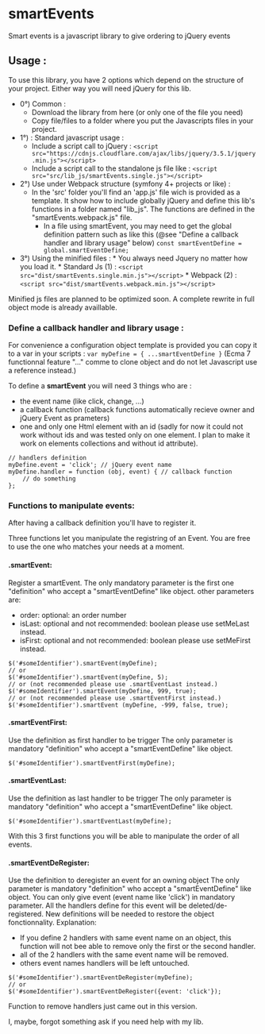 # smartEvents
Smart events is a javascript library to give ordering to jQuery events

## Usage :
To use this library, you have 2 options which depend on the structure of your project. 
Either way you will need jQuery for this lib.

* 0°) Common : 
	* Download the library from here (or only one of the file you need)
	* Copy file/files to a folder where you put the Javascripts files in your project.
* 1°) : Standard javascript usage :
	* Include a script call to jQuery : 
	``` <script src="https://cdnjs.cloudflare.com/ajax/libs/jquery/3.5.1/jquery.min.js"></script> ```
	* Include a script call to the standalone js file like : 
	``` <script src="src/lib_js/smartEvents.single.js"></script> ```
* 2°) Use under Webpack structure (symfony 4+ projects or like) :
	* In the 'src' folder you'll find an 'app.js' file wich is provided as a template.
	It show how to include globally jQuery and define this lib's functions in a folder named "lib_js".
	The functions are defined in the "smartEvents.webpack.js" file.
        * In a file using smartEvent, you may need to get the global definition pattern such as like this (@see "Define a callback handler and library usage" below) 
        ``` const smartEventDefine = global.smartEventDefine; ```
* 3°) Using the minified files :
        * You always need Jquery no matter how you load it.
        * Standard Js (1) :
        ``` <script src="dist/smartEvents.single.min.js"></script> ```
        * Webpack (2) :
        ``` <script src="dist/smartEvents.webpack.min.js"></script> ```

Minified js files are planned to be optimized soon.
A complete rewrite in full object mode is already availlable.

### Define a callback handler and library usage :

For convenience a configuration object template is provided you can copy it to a var in your scripts : 
``` var myDefine = { ...smartEventDefine } ``` 
(Ecma 7 functionnal feature "..." comme to clone object and do not let Javascript use a reference instead.)

To define a **smartEvent** you will need 3 things who are : 
* the event name (like click, change, ...)
* a callback function (callback functions automatically recieve owner and jQuery Event as prameters)
* one and only one Html element with an id (sadly for now it could not work without ids and was tested only on one element. I plan to make it work on elements collections and without id attribute).
```
// handlers definition
myDefine.event = 'click'; // jQuery event name
myDefine.handler = function (obj, event) { // callback function
    // do something
};
```

### Functions to manipulate events:
After having a callback definition you'll have to register it.

Three functions let you manipulate the registring of an Event.
You are free to use the one who matches your needs at a moment.

#### .smartEvent:
Register a smartEvent.
The only mandatory parameter is the first one "definition" who accept a "smartEventDefine" like object.
other parameters are:
* order: optional: an order number
* isLast: optional and not recommended: boolean please use setMeLast instead.
* isFirst: optional and not recommended: boolean please use setMeFirst instead.
```
$('#someIdentifier').smartEvent(myDefine);
// or
$('#someIdentifier').smartEvent(myDefine, 5);
// or (not recommended please use .smartEventLast instead.)
$('#someIdentifier').smartEvent(myDefine, 999, true);
// or (not recommended please use .smartEventFirst instead.)
$('#someIdentifier').smartEvent (myDefine, -999, false, true);
```

#### .smartEventFirst:
Use the definition as first handler to be trigger
The only parameter is mandatory "definition" who accept a "smartEventDefine" like object.

```
$('#someIdentifier').smartEventFirst(myDefine);
```

#### .smartEventLast:
Use the definition as last handler to be trigger
The only parameter is mandatory "definition" who accept a "smartEventDefine" like object.

```
$('#someIdentifier').smartEventLast(myDefine);
```

With this 3 first functions you will be able to manipulate the order of all events.

#### .smartEventDeRegister:
Use the definition to deregister an event for an owning object
The only parameter is mandatory "definition" who accept a "smartEventDefine" like object.
You can only give event (event name like 'click') in mandatory parameter.
All the handlers define for this event will be deleted/de-registered.
New definitions will be needed to restore the object fonctionnality.
Explanation: 
* If you define 2 handlers with same event name on an object, this function will not bee able to remove only the first or the second handler.
* all of the 2 handlers with the same event name will be removed.
* others event names handlers will be left untouched.

```
$('#someIdentifier').smartEventDeRegister(myDefine);
// or
$('#someIdentifier').smartEventDeRegister({event: 'click'});
```

Function to remove handlers just came out in this version.

I, maybe, forgot something ask if you need help with my lib.
